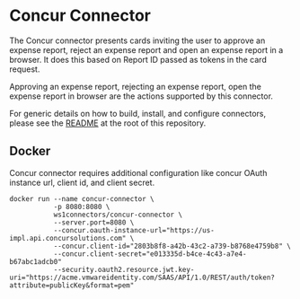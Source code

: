 # Concur Connector

The Concur connector presents cards inviting the user to approve an expense report, reject an expense report and open an expense report in a browser. It does this based on Report ID passed as tokens in the card request.

Approving an expense report, rejecting an expense report, open the expense report in browser are the actions supported by this connector.

For generic details on how to build, install, and configure connectors, please see the [README](https://github.com/vmware/connectors-workspace-one/blob/master/README.md) at the root of this repository.


## Docker

Concur connector requires additional configuration like concur OAuth instance url, client id, and client secret.

```
docker run --name concur-connector \
           -p 8080:8080 \
           ws1connectors/concur-connector \
           --server.port=8080 \
           --concur.oauth-instance-url="https://us-impl.api.concursolutions.com" \
           --concur.client-id="2803b8f8-a42b-43c2-a739-b8768e4759b8" \ 
           --concur.client-secret="e013335d-b4ce-4c43-a7e4-b67abc1adcb0"
           --security.oauth2.resource.jwt.key-uri="https://acme.vmwareidentity.com/SAAS/API/1.0/REST/auth/token?attribute=publicKey&format=pem"
```

